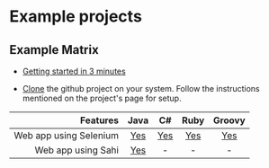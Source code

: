 # Example projects

## Example Matrix

* [Getting started in 3 minutes](getting_started_3_minutes.html)

* [Clone](http://git-scm.com/docs/git-clone) the github project on your system. Follow the instructions mentioned on the project's page for setup.


| Features            | Java | C# | Ruby | Groovy|
|-----------------------:|:---------:|:-------:|:---------:|:---------:|
| Web app using Selenium             | [Yes](https://github.com/getgauge/gauge-example-java)       | [Yes](https://github.com/getgauge/gauge-example-csharp)     | [Yes](https://github.com/getgauge/gauge-example-ruby)       | [Yes](https://github.com/getgauge/gauge-example-groovy)   |
| Web app using Sahi             | [Yes](https://github.com/getgauge/gauge-example-sahi)       | -     | -       | -  |
